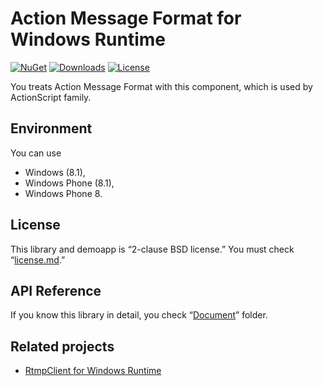 # Action Message Format for Windows Runtime

[![NuGet](https://img.shields.io/nuget/v/ActionMessageFormat.svg?style=flat-square)](https://www.nuget.org/packages/ActionMessageFormat/) [![Downloads](https://img.shields.io/nuget/dt/ActionMessageFormat.svg?style=flat-square)](https://www.nuget.org/packages/https://img.shields.io/nuget/v/ActionMessageFormat.svg?style=flat-square/) [![License](https://img.shields.io/github/license/mntone/ActionMessageFormat.svg?style=flat-square)](https://github.com/mntone/Data.Amf/blob/master/license.md)

You treats Action Message Format with this component, which is used by ActionScript family.

## Environment
You can use

- Windows (8.1),
- Windows Phone (8.1),
- Windows Phone 8.

## License
This library and demoapp is “2-clause BSD license.”
You must check “[license.md](./license.md).”

## API Reference
If you know this library in detail, you check “[Document](./Document/)” folder.

## Related projects
- [RtmpClient for Windows Runtime](//github.com/mntone/RtmpClient)